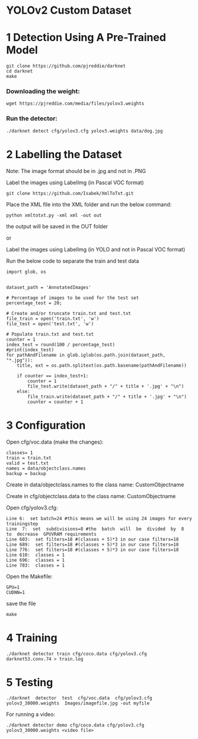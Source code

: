 # YOLOv2 Custom Dataset

# 1 Detection Using A Pre-Trained Model

```
git clone https://github.com/pjreddie/darknet
cd darknet
make
```

### Downloading the weight:
```
wget https://pjreddie.com/media/files/yolov3.weights
```

### Run the detector:
```
./darknet detect cfg/yolov3.cfg yolov3.weights data/dog.jpg
```

# 2 Labelling the Dataset

Note:  The image format should be in .jpg and not in .PNG

Label the images using LabelImg (in Pascal VOC format)

```
git clone https://github.com/Isabek/XmlToTxt.git
```

Place the XML file into the XML folder and run the below command:

```
python xmltotxt.py -xml xml -out out
```
the output will be saved in the OUT folder

or

Label the images using LabelImg (in YOLO and not in Pascal VOC format)

Run the below code to separate the train and test data
```
import glob, os


dataset_path = 'AnnotatedImages'

# Percentage of images to be used for the test set
percentage_test = 20;

# Create and/or truncate train.txt and test.txt
file_train = open('train.txt', 'w')  
file_test = open('test.txt', 'w')

# Populate train.txt and test.txt
counter = 1  
index_test = round(100 / percentage_test)
#print(index_test)
for pathAndFilename in glob.iglob(os.path.join(dataset_path, "*.jpg")):  
    title, ext = os.path.splitext(os.path.basename(pathAndFilename))
   
    if counter == index_test+1:
        counter = 1
        file_test.write(dataset_path + "/" + title + '.jpg' + "\n")
    else:
        file_train.write(dataset_path + "/" + title + '.jpg' + "\n")
        counter = counter + 1
```

# 3 Configuration

Open cfg/voc.data (make the changes):

```
classes= 1
train = train.txt
valid = test.txt
names = data/objectclass.names
backup = backup
```

Create in data/objectclass.names to the class name: CustomObjectname

Create in cfg/objectclass.data to the class name: CustomObjectname

Open cfg/yolov3.cfg:

```
Line 6:  set batch=24 #this means we will be using 24 images for every trainingstep
Line  7:  set  subdivisions=8 #the  batch  will  be  divided  by  8  to  decrease  GPUVRAM requirements
Line 603:  set filters=18 #(classes + 5)*3 in our case filters=18
Line 689:  set filters=18 #(classes + 5)*3 in our case filters=18
Line 776:  set filters=18 #(classes + 5)*3 in our case filters=18
Line 610:  classes = 1
Line 696:  classes = 1
Line 783:  classes = 1
```

Open the Makefile:

```
GPU=1
CUDNN=1
```
save the file

```
make
```

# 4 Training

```
./darknet detector train cfg/coco.data cfg/yolov3.cfg darknet53.conv.74 > train.log
```

# 5 Testing

```
./darknet  detector  test  cfg/voc.data  cfg/yolov3.cfg  yolov3_30000.weights  Images/imagefile.jpg -out myfile
```

For running a video:
```
./darknet detector demo cfg/coco.data cfg/yolov3.cfg yolov3_30000.weights <video file>
```